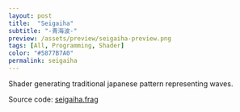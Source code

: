 ```yaml
---
layout: post
title:  "Seigaiha"
subtitle: "-青海波-"
preview: /assets/preview/seigaiha-preview.png
tags: [All, Programming, Shader]
color: "#5877B7A0"
permalink: seigaiha
---
```


<p align="center">

<a href="seigaiha-full.html" >
<canvas class="glslCanvas" data-fragment-url="/assets/shaders/seigaiha.frag" width="700" height="500"></canvas>
</a>
</p>
Shader generating traditional japanese pattern representing waves.

Source code: <a href="https://github.com/aklevy/aklevy.github.io/blob/master/assets/shaders/seigaiha.frag" >seigaiha.frag</a>
